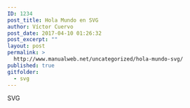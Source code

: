 ```yaml
---
ID: 1234
post_title: Hola Mundo en SVG
author: Víctor Cuervo
post_date: 2017-04-10 01:26:32
post_excerpt: ""
layout: post
permalink: >
  http://www.manualweb.net/uncategorized/hola-mundo-svg/
published: true
gitfolder:
  - svg
---
```

SVG